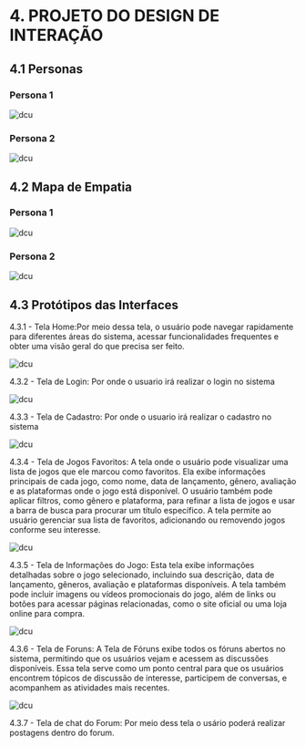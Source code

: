 # 4. PROJETO DO DESIGN DE INTERAÇÃO

## 4.1 Personas

### Persona 1
![dcu](../src/personas/gustavo_silva.png)

### Persona 2
![dcu](../src/personas/luiza_gomes.png)


## 4.2 Mapa de Empatia
### Persona 1
![dcu](../src/mapa_de_empatia/Gustavo_Mapa.jpg)

### Persona 2
![dcu](../src/mapa_de_empatia/Luiza_Mapa.jpg)


## 4.3 Protótipos das Interfaces

  4.3.1 - Tela Home:Por meio dessa tela, o usuário pode navegar rapidamente para diferentes áreas do sistema, acessar funcionalidades frequentes e obter uma visão geral do que precisa ser feito.
  
![dcu](../src/prototipo_site/Home.png)

  4.3.2 - Tela de Login: Por onde o usuario irá realizar o login no sistema
  
![dcu](../src/prototipo_site/login.png)

  4.3.3 - Tela de Cadastro: Por onde o usuario irá realizar o cadastro no sistema
  
![dcu](../src/prototipo_site/cadastro.png)

  4.3.4 - Tela de Jogos Favoritos: A tela onde o usuário pode visualizar uma lista de jogos que ele marcou como favoritos. Ela exibe informações principais de cada jogo, como nome, data de lançamento, gênero, avaliação e as plataformas onde o jogo está disponível. O usuário também pode aplicar filtros, como gênero e plataforma, para refinar a lista de jogos e usar a barra de busca para procurar um título específico. A tela permite ao usuário gerenciar sua lista de favoritos, adicionando ou removendo jogos conforme seu interesse.
  
![dcu](../src/prototipo_site/Favoritos.png)

  4.3.5 - Tela de Informações do Jogo: Esta tela exibe informações detalhadas sobre o jogo selecionado, incluindo sua descrição, data de lançamento, gêneros, avaliação e plataformas disponíveis. A tela também pode incluir imagens ou vídeos promocionais do jogo, além de links ou botões para acessar páginas relacionadas, como o site oficial ou uma loja online para compra.

![dcu](../src/prototipo_site/InfoJogos.png)

4.3.6 - Tela de Foruns: A Tela de Fóruns exibe todos os fóruns abertos no sistema, permitindo que os usuários vejam e acessem as discussões disponíveis. Essa tela serve como um ponto central para que os usuários encontrem tópicos de discussão de interesse, participem de conversas, e acompanhem as atividades mais recentes.

![dcu](../src/prototipo_site/Foruns.png)

4.3.7 - Tela de chat do Forum: Por meio dess tela o usário poderá realizar postagens dentro do forum.



  





